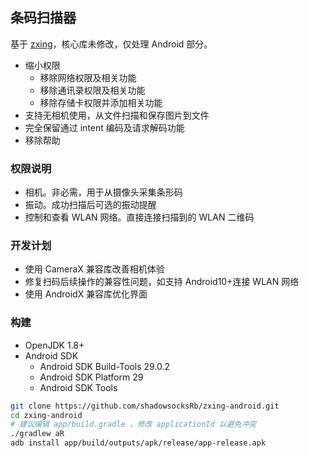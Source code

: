 ## 条码扫描器

基于 [zxing](https://github.com/zxing/zxing)，核心库未修改，仅处理 Android 部分。

- 缩小权限
  * 移除网络权限及相关功能
  * 移除通讯录权限及相关功能
  * 移除存储卡权限并添加相关功能
- 支持无相机使用，从文件扫描和保存图片到文件
- 完全保留通过 intent 编码及请求解码功能
- 移除帮助

### 权限说明

- 相机。非必需，用于从摄像头采集条形码
- 振动。成功扫描后可选的振动提醒
- 控制和查看 WLAN 网络。直接连接扫描到的 WLAN 二维码

### 开发计划

- 使用 CameraX 兼容库改善相机体验
- 修复扫码后续操作的兼容性问题，如支持 Android10+连接 WLAN 网络
- 使用 AndroidX 兼容库优化界面

### 构建

* OpenJDK 1.8+
* Android SDK
  - Android SDK Build-Tools 29.0.2
  - Android SDK Platform 29
  - Android SDK Tools

```bash
git clone https://github.com/shadowsocksRb/zxing-android.git
cd zxing-android
# 建议编辑 app/build.gradle ，修改 applicationId 以避免冲突
./gradlew aR
adb install app/build/outputs/apk/release/app-release.apk
```
